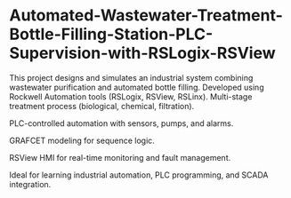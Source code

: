 # Automated-Wastewater-Treatment-Bottle-Filling-Station-PLC-Supervision-with-RSLogix-RSView
This project designs and simulates an industrial system combining wastewater purification and automated bottle filling. Developed using Rockwell Automation tools (RSLogix, RSView, RSLinx).
Multi-stage treatment process (biological, chemical, filtration).

PLC-controlled automation with sensors, pumps, and alarms.

GRAFCET modeling for sequence logic.

RSView HMI for real-time monitoring and fault management.

Ideal for learning industrial automation, PLC programming, and SCADA integration.
